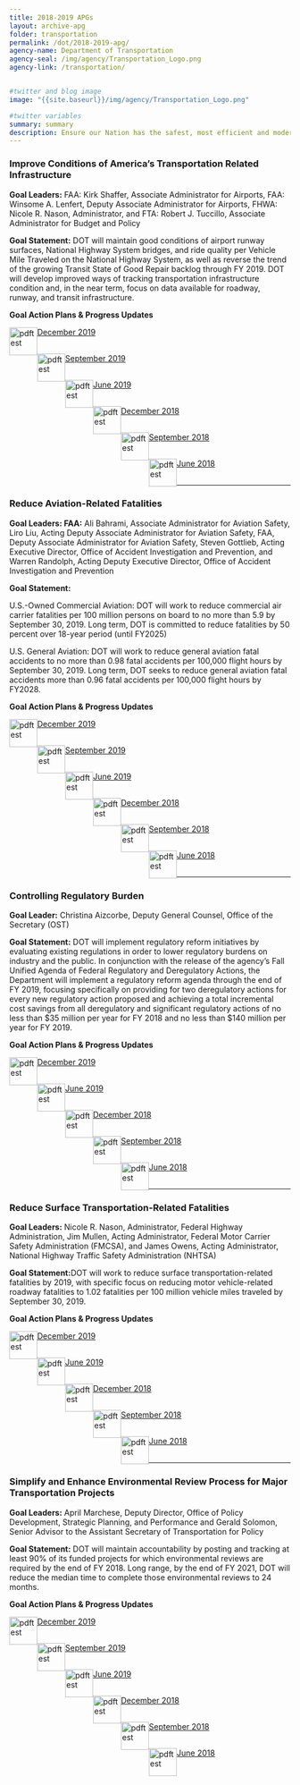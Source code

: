 ```yaml
---
title: 2018-2019 APGs
layout: archive-apg
folder: transportation
permalink: /dot/2018-2019-apg/
agency-name: Department of Transportation
agency-seal: /img/agency/Transportation_Logo.png
agency-link: /transportation/


#twitter and blog image
image: "{{site.baseurl}}/img/agency/Transportation_Logo.png"

#twitter variables
summary: summary
description: Ensure our Nation has the safest, most efficient and modern transportation system in the world.
---
```


<h3>Improve Conditions of America’s Transportation Related Infrastructure</h3>
<p><b>Goal Leaders:</b> FAA: Kirk Shaffer, Associate Administrator for Airports, FAA: Winsome A. Lenfert, Deputy Associate Administrator for Airports,  FHWA: Nicole R. Nason, Administrator, and FTA: Robert J. Tuccillo, Associate Administrator for Budget and Policy</p>
<p><b>Goal Statement:</b> DOT will maintain good conditions of airport runway surfaces, National Highway System bridges, and ride quality per Vehicle Mile Traveled on the National
Highway System, as well as reverse the trend of the growing Transit State of Good Repair backlog through FY 2019. DOT will develop improved ways of tracking
transportation infrastructure condition and, in the near term, focus on data available for roadway, runway, and transit infrastructure.</p>

<p><b>Goal Action Plans & Progress Updates</b></p>

<div class="usa-width-one-whole usa-media_block">
<div class= "usa-grid usa-graphic_list-row" style="padding-left:0rem;">

<div class="usa-width-one-half usa-media_block">
  <p style="margin-bottom:30px;"><img src="{{site.baseurl}}/img/PDF_icon.png" alt="pdftest" style="float:left;width:50px;align:bottom;"><a class="usa-external_link"  href="{{site.baseurl}}/{{page.folder}}/2019_dec_DOT_Improved_Infrastructure.pdf">December 2019</a></p>
  <p style="margin-bottom:30px;"><img src="{{site.baseurl}}/img/PDF_icon.png" alt="pdftest" style="float:left;width:50px;align:bottom;"><a class="usa-external_link"  href="{{site.baseurl}}/{{page.folder}}/FY2019_sept_DOT_Improved_Infrastructure_APG_Final_1.pdf">September 2019</a></p>
  <p style="margin-bottom:30px;"><img src="{{site.baseurl}}/img/PDF_icon.png" alt="pdftest" style="float:left;width:50px;align:bottom;"><a class="usa-external_link"  href="{{site.baseurl}}/{{page.folder}}/FY2019_June_DOT_Improved_Infrastructure_APG_Final.pdf">June 2019</a></p>
</div>

<div class="usa-width-one-half usa-media_block">
  <p style="margin-bottom:30px;"><img src="{{site.baseurl}}/img/PDF_icon.png" alt="pdftest" style="float:left;width:50px;align:bottom;"><a class="usa-external_link"  href="{{site.baseurl}}/{{page.folder}}/FY2018_Q4_DOT_Improved_Infrastructure_APG_Final.pdf">December 2018</a></p>
  <p style="margin-bottom:30px;"><img src="{{site.baseurl}}/img/PDF_icon.png" alt="pdftest" style="float:left;width:50px;align:bottom;"><a class="usa-external_link"  href="{{site.baseurl}}/{{page.folder}}/FY2018_Q3_DOT_Improved_Infrastructure_APG_Final.pdf">September 2018</a></p>
  <p style="margin-bottom:30px;"><img src="{{site.baseurl}}/img/PDF_icon.png" alt="pdftest" style="float:left;width:50px;align:bottom;"><a class="usa-external_link"  href="{{site.baseurl}}/{{page.folder}}/FY2018_Q2_DOT_Improved_Infrastructure_APG_Final.pdf">June 2018</a></p>
</div>

</div>
</div>

<hr>

<h3>Reduce Aviation-Related Fatalities</h3>
<p><b>Goal Leaders: FAA:</b> Ali Bahrami, Associate Administrator for Aviation Safety, Liro Liu, Acting Deputy Associate Administrator for Aviation Safety, FAA, Deputy Associate Administrator for Aviation Safety, Steven Gottlieb, Acting Executive Director, Office of Accident Investigation and Prevention, and Warren Randolph, Acting Deputy Executive Director, Office of Accident Investigation and Prevention  </p>
<p><b>Goal Statement:</b>
<p> U.S.-Owned Commercial Aviation: DOT will work to reduce commercial air carrier fatalities per 100 million persons on board to no more than 5.9 by September 30, 2019. Long term, DOT is committed to reduce fatalities by 50 percent over 18-year period (until FY2025)</p>
<p> U.S. General Aviation: DOT will work to reduce general aviation fatal accidents to no more than 0.98 fatal accidents per 100,000 flight hours by September 30, 2019. Long term, DOT seeks to reduce general aviation fatal accidents more than 0.96 fatal accidents per 100,000 flight hours by FY2028.</p>

<p><b>Goal Action Plans & Progress Updates</b></p>

<div class="usa-width-one-whole usa-media_block">
<div class= "usa-grid usa-graphic_list-row" style="padding-left:0rem;">

<div class="usa-width-one-half usa-media_block">
  <p style="margin-bottom:30px;"><img src="{{site.baseurl}}/img/PDF_icon.png" alt="pdftest" style="float:left;width:50px;align:bottom;"><a class="usa-external_link"  href="{{site.baseurl}}/{{page.folder}}/2019_dec_DOT_Reduce_Aviation_Fatalities.pdf">December 2019</a></p>
  <p style="margin-bottom:30px;"><img src="{{site.baseurl}}/img/PDF_icon.png" alt="pdftest" style="float:left;width:50px;align:bottom;"><a class="usa-external_link"  href="{{site.baseurl}}/{{page.folder}}/FY2019_sept_DOT_Reduce_Aviation_Fatalities.pdf">September 2019</a></p>
  <p style="margin-bottom:30px;"><img src="{{site.baseurl}}/img/PDF_icon.png" alt="pdftest" style="float:left;width:50px;align:bottom;"><a class="usa-external_link"  href="{{site.baseurl}}/{{page.folder}}/FY2019_June_DOT_Reduce_Aviation_Fatalities.pdf">June 2019</a></p>
</div>

<div class="usa-width-one-half usa-media_block">
  <p style="margin-bottom:30px;"><img src="{{site.baseurl}}/img/PDF_icon.png" alt="pdftest" style="float:left;width:50px;align:bottom;"><a class="usa-external_link"  href="{{site.baseurl}}/{{page.folder}}/FY2018_Q4_DOT_Reduce_Aviation_Fatalities.pdf">December 2018</a></p>
  <p style="margin-bottom:30px;"><img src="{{site.baseurl}}/img/PDF_icon.png" alt="pdftest" style="float:left;width:50px;align:bottom;"><a class="usa-external_link"  href="{{site.baseurl}}/{{page.folder}}/FY2018_Q3_DOT_Reduce_Aviation_Fatalities.pdf">September 2018</a></p>
  <p style="margin-bottom:30px;"><img src="{{site.baseurl}}/img/PDF_icon.png" alt="pdftest" style="float:left;width:50px;align:bottom;"><a class="usa-external_link"  href="{{site.baseurl}}/{{page.folder}}/FY2018_Q2_DOT_Reduce_Aviation_Fatalities.pdf">June 2018</a></p>
</div>

</div>
</div>

<hr>

<h3>Controlling Regulatory Burden</h3>

<p><b>Goal Leader:</b> Christina Aizcorbe, Deputy General Counsel, Office of the Secretary (OST)</p>
<p><b>Goal Statement:</b> DOT will implement regulatory reform initiatives by evaluating existing regulations in order to lower regulatory burdens on industry and the public. In conjunction with the release of the agency’s Fall Unified Agenda of Federal Regulatory and Deregulatory Actions, the Department will implement a regulatory reform agenda through the end of FY 2019, focusing specifically on providing for two deregulatory actions for every new regulatory action proposed and achieving a total incremental cost savings from all deregulatory and significant regulatory actions of no less than $35 million per year for FY 2018 and no less than $140 million per year for FY 2019.</p>

<p><b>Goal Action Plans & Progress Updates</b></p>

<div class="usa-width-one-whole usa-media_block">
<div class= "usa-grid usa-graphic_list-row" style="padding-left:0rem;">

<div class="usa-width-one-half usa-media_block">
  <p style="margin-bottom:30px;"><img src="{{site.baseurl}}/img/PDF_icon.png" alt="pdftest" style="float:left;width:50px;align:bottom;"><a class="usa-external_link"  href="{{site.baseurl}}/{{page.folder}}/2019_dec_DOT_Reduce_Regulatory_Burden.pdf">December 2019</a></p>
  <p style="margin-bottom:30px;"><img src="{{site.baseurl}}/img/PDF_icon.png" alt="pdftest" style="float:left;width:50px;align:bottom;"><a class="usa-external_link"  href="{{site.baseurl}}/{{page.folder}}/FY2019_June_DOT_Reduce_Regulatory_Burden.pdf">June 2019</a></p>
</div>

<div class="usa-width-one-half usa-media_block">
  <p style="margin-bottom:30px;"><img src="{{site.baseurl}}/img/PDF_icon.png" alt="pdftest" style="float:left;width:50px;align:bottom;"><a class="usa-external_link"  href="{{site.baseurl}}/{{page.folder}}/FY2018_Q4_DOT_Reduce_Regulatory_Burden.pdf">December 2018</a></p>
  <p style="margin-bottom:30px;"><img src="{{site.baseurl}}/img/PDF_icon.png" alt="pdftest" style="float:left;width:50px;align:bottom;"><a class="usa-external_link"  href="{{site.baseurl}}/{{page.folder}}/FY2018_Q3_DOT_Reduce_Regulatory_Burden.pdf">September 2018</a></p>
  <p style="margin-bottom:30px;"><img src="{{site.baseurl}}/img/PDF_icon.png" alt="pdftest" style="float:left;width:50px;align:bottom;"><a class="usa-external_link"  href="{{site.baseurl}}/{{page.folder}}/FY2018_Q2_DOT_Reduce_Regulatory_Burden.pdf">June 2018</a></p>
</div>

</div>
</div>

<hr>

<h3>Reduce Surface Transportation-Related Fatalities</h3>
<p><b>Goal Leaders:</b> Nicole R. Nason, Administrator, Federal Highway Administration, Jim Mullen, Acting Administrator, Federal Motor Carrier Safety Administration (FMCSA), and James Owens, Acting Administrator, National Highway Traffic Safety Administration (NHTSA) </p>
<p><b>Goal Statement:</b>DOT will work to reduce surface transportation-related fatalities by 2019, with specific focus on reducing motor vehicle-related roadway fatalities to 1.02 fatalities per 100 million vehicle miles traveled by September 30, 2019. </p>

<p><b>Goal Action Plans & Progress Updates</b></p>

<div class="usa-width-one-whole usa-media_block">
<div class= "usa-grid usa-graphic_list-row" style="padding-left:0rem;">

<div class="usa-width-one-half usa-media_block">
  <p style="margin-bottom:30px;"><img src="{{site.baseurl}}/img/PDF_icon.png" alt="pdftest" style="float:left;width:50px;align:bottom;"><a class="usa-external_link"  href="{{site.baseurl}}/{{page.folder}}/2019_dec_DOT_Reduce_Surface_Transportation_Related_Fatalities.pdf">December 2019</a></p>
  <p style="margin-bottom:30px;"><img src="{{site.baseurl}}/img/PDF_icon.png" alt="pdftest" style="float:left;width:50px;align:bottom;"><a class="usa-external_link"  href="{{site.baseurl}}/{{page.folder}}/FY2019_June_DOT_Reduce_Surface_Transportation_Related_Fatalities.pdf">June 2019</a></p>
</div>

<div class="usa-width-one-half usa-media_block">
  <p style="margin-bottom:30px;"><img src="{{site.baseurl}}/img/PDF_icon.png" alt="pdftest" style="float:left;width:50px;align:bottom;"><a class="usa-external_link"  href="{{site.baseurl}}/{{page.folder}}/FY2018_Q4_DOT_Reduce_Surface_Transportation-Related_Fatalities.pdf">December 2018</a></p>
  <p style="margin-bottom:30px;"><img src="{{site.baseurl}}/img/PDF_icon.png" alt="pdftest" style="float:left;width:50px;align:bottom;"><a class="usa-external_link"  href="{{site.baseurl}}/{{page.folder}}/FY2018_Q3_DOT_Reduce_Surface_Transportation-Related_Fatalities.pdf">September 2018</a></p>
  <p style="margin-bottom:30px;"><img src="{{site.baseurl}}/img/PDF_icon.png" alt="pdftest" style="float:left;width:50px;align:bottom;"><a class="usa-external_link"  href="{{site.baseurl}}/{{page.folder}}/FY2018_Q2_DOT_Reduce_Surface_Transportation-Related_Fatalities.pdf">June 2018</a></p>
</div>

</div>
</div>

<hr>

<h3>Simplify and Enhance Environmental Review Process for Major Transportation Projects</h3>
<p><b>Goal Leaders:</b> April Marchese, Deputy Director, Office of Policy Development, Strategic Planning, and Performance and Gerald Solomon, Senior Advisor to the Assistant Secretary of Transportation for Policy</p>
<p><b>Goal Statement:</b>
DOT will maintain accountability by posting and tracking at least 90% of its funded projects for which environmental reviews are required by the end of FY 2018. Long range, by the end of FY 2021, DOT will reduce the median time to complete those environmental reviews to 24 months. </p>

<p><b>Goal Action Plans & Progress Updates</b></p>

<div class="usa-width-one-whole usa-media_block">
<div class= "usa-grid usa-graphic_list-row" style="padding-left:0rem;">

<div class="usa-width-one-half usa-media_block">
  <p style="margin-bottom:30px;"><img src="{{site.baseurl}}/img/PDF_icon.png" alt="pdftest" style="float:left;width:50px;align:bottom;"><a class="usa-external_link"  href="{{site.baseurl}}/{{page.folder}}/2019_dec_DOT_Environmental_Review_Process.pdf">December 2019</a></p>
  <p style="margin-bottom:30px;"><img src="{{site.baseurl}}/img/PDF_icon.png" alt="pdftest" style="float:left;width:50px;align:bottom;"><a class="usa-external_link"  href="{{site.baseurl}}/{{page.folder}}/FY2019_sept_DOT_Environmental_Review_Process.pdf">September 2019</a></p>
  <p style="margin-bottom:30px;"><img src="{{site.baseurl}}/img/PDF_icon.png" alt="pdftest" style="float:left;width:50px;align:bottom;"><a class="usa-external_link"  href="{{site.baseurl}}/{{page.folder}}/FY2019_June_DOT_Environmental_Review_Process.pdf">June 2019</a></p>
</div>

<div class="usa-width-one-half usa-media_block">
  <p style="margin-bottom:30px;"><img src="{{site.baseurl}}/img/PDF_icon.png" alt="pdftest" style="float:left;width:50px;align:bottom;"><a class="usa-external_link"  href="{{site.baseurl}}/{{page.folder}}/FY2018_Q4_DOT_Environmental_Review_Process.pdf">December 2018</a></p>
  <p style="margin-bottom:30px;"><img src="{{site.baseurl}}/img/PDF_icon.png" alt="pdftest" style="float:left;width:50px;align:bottom;"><a class="usa-external_link"  href="{{site.baseurl}}/{{page.folder}}/FY2018_Q3_DOT_Environmental_Review_Process.pdf">September 2018</a></p>
  <p style="margin-bottom:30px;"><img src="{{site.baseurl}}/img/PDF_icon.png" alt="pdftest" style="float:left;width:50px;align:bottom;"><a class="usa-external_link"  href="{{site.baseurl}}/{{page.folder}}/FY2018_Q2_DOT_Environmental_Review_Process.pdf">June 2018</a></p>
</div>

</div>
</div>

